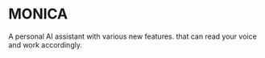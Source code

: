 # MONICA
A personal AI assistant with various new features.
that can read your voice and work accordingly.
